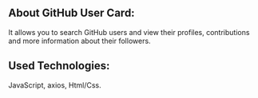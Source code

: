 ## About GitHub User Card:
It allows you to search GitHub users and view their profiles, contributions and more 
information about their followers.

## Used Technologies:
JavaScript, axios, Html/Css.
